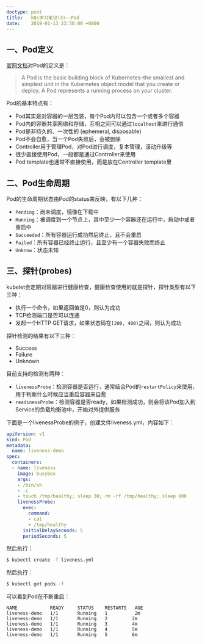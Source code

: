 ```yaml
---
doctype: post
title:   k8s学习笔记(3)——Pod
date:    2019-01-13 23:50:00 +0800
---
```


## 一、Pod定义

[官网文档](https://kubernetes.io/docs/concepts/workloads/pods/pod-overview/)对Pod的定义是：

> A Pod is the basic building block of Kubernetes–the smallest and simplest unit in the Kubernetes object model that you create or deploy. A Pod represents a running process on your cluster.

Pod的基本特点有：

- Pod其实是对容器的一层包装，每个Pod内可以包含一个或者多个容器
- Pod内的容器共享网络和存储，互相之间可以通过`localhost`来进行通信
- Pod是非持久的、一次性的 (ephemeral, disposable)
- Pod不会自愈，当一个Pod失败后，会被删除
- Controller用于管理Pod，对Pod进行调度，复本管理，滚动升级等
- 很少直接使用Pod，一般都是通过Controller来使用
- Pod template也通常不直接使用，而是放在Controller template里

## 二、Pod生命周期

Pod的生命周期状态由Pod的status来反映，有以下几种：

- `Pending`：尚未调度，镜像在下载中
- `Running`：被调度到一个节点上，其中至少一个容器还在运行中，启动中或者重启中
- `Succeeded`：所有容器运行成功然后终止，且不会重启
- `Failed`：所有容器已经终止运行，且至少有一个容器失败而终止
- `Unknow`：状态未知

## 三、探针(probes)

kubelet会定期对容器进行健康检查，健康检查使用的就是探针，探针类型有以下三种：

- 执行一个命令，如果返回值是0，则认为成功
- TCP检测端口是否可以连通
- 发起一个HTTP GET请求，如果状态码在`[200, 400)`之间，则认为成功

探针检测的结果有以下三种：

- Success
- Failure
- Unknown

目前支持的检测有两种：

- `livenessProbe`：检测容器是否运行，通常结合Pod的`restartPolicy`来使用，用于判断什么时候应当重启容器来自愈
- `readinessProbe`：检测容器是否ready，如果检测成功，则会将该Pod加入到Service的负载均衡池中，开始对外提供服务

下面是一个livenessProbe的例子，创建文件liveness.yml，内容如下：

```yaml
apiVersion: v1
kind: Pod
metadata:
  name: liveness-demo
spec:
  containers:
  - name: liveness
    image: busybox
    args:
    - /bin/sh
    - -c
    - touch /tmp/healthy; sleep 30; rm -rf /tmp/healthy; sleep 600
    livenessProbe:
      exec:
        command:
        - cat
        - /tmp/healthy
      initialDelaySeconds: 5
      periodSeconds: 5
```

然后执行：

```bash
$ kubectl create -f liveness.yml
```

然后执行：

```bash
$ kubectl get pods -f
```

可以看到Pod在不断重启：

```
NAME            READY     STATUS    RESTARTS   AGE
liveness-demo   1/1       Running   1          2m
liveness-demo   1/1       Running   2         2m
liveness-demo   1/1       Running   3         4m
liveness-demo   1/1       Running   4         5m
liveness-demo   1/1       Running   5         6m
```
